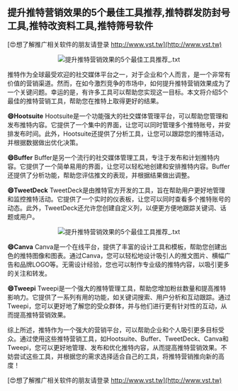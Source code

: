 ## **提升推特营销效果的5个最佳工具推荐,推特群发防封号工具,推特改资料工具,推特筛号软件**

[😍想了解推广相关软件的朋友请登录 http://www.vst.tw](http://www.vst.tw)

 <center><img src="https://vst.tw/MP4/tuiguang/png/4.png" alt="提升推特营销效果的5个最佳工具推荐_.txt"></center>

推特作为全球最受欢迎的社交媒体平台之一，对于企业和个人而言，是一个非常有价值的营销渠道。然而，在如今激烈竞争的市场中，如何提升推特营销效果成为了一个关键问题。幸运的是，有许多工具可以帮助您实现这一目标。本文将介绍5个最佳的推特营销工具，帮助您在推特上取得更好的结果。

**😄Hootsuite**
Hootsuite是一个功能强大的社交媒体管理平台，可以帮助您管理和发布推特内容。它提供了一个集中的界面，让您可以同时管理多个推特账号，并安排发布时间。此外，Hootsuite还提供了分析工具，让您可以跟踪您的推特活动，并根据数据做出优化决策。

**😄Buffer**
Buffer是另一个流行的社交媒体管理工具，专注于发布和计划推特内容。它提供了一个简单易用的界面，让您可以轻松地创建和安排推特内容。Buffer还提供了分析功能，帮助您评估推文的表现，并根据结果做出调整。

**😄TweetDeck**
TweetDeck是由推特官方开发的工具，旨在帮助用户更好地管理和监控推特活动。它提供了一个实时的仪表板，让您可以同时查看多个推特账号的动态。此外，TweetDeck还允许您创建自定义列，以便更方便地跟踪关键词、话题或用户。

 <center><img src="https://vst.tw/MP4/tuiguang/png/4.png" alt="提升推特营销效果的5个最佳工具推荐_.txt"></center>

**😄Canva**
Canva是一个在线平台，提供了丰富的设计工具和模板，帮助您创建出色的推特图像和图表。通过Canva，您可以轻松地设计吸引人的推文图片、横幅广告和品牌LOGO等。无需设计经验，您也可以制作专业级的推特内容，以吸引更多的关注和转发。

**😄Tweepi**
Tweepi是一个强大的推特管理工具，帮助您增加粉丝数量和提高推特影响力。它提供了一系列有用的功能，如关键词搜索、用户分析和互动跟踪。通过Tweepi，您可以更好地了解您的受众群体，并与他们进行更有针对性的互动，从而提高推特营销效果。

综上所述，推特作为一个强大的营销平台，可以帮助企业和个人吸引更多目标受众。通过使用这些推特营销工具，如Hootsuite、Buffer、TweetDeck、Canva和Tweepi，您可以更好地管理、发布和优化推特内容，从而提高推特营销效果。不妨尝试这些工具，并根据您的需求选择适合自己的工具，将推特营销推向新的高度！

[😍想了解推广相关软件的朋友请登录 http://www.vst.tw](http://www.vst.tw)



